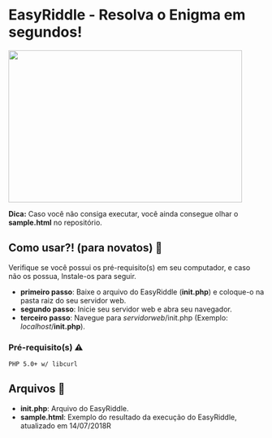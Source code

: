 # EasyRiddle - Resolva o Enigma em segundos!
<img width="460" height="300" src="https://riddlediario.com/br/Images/fundo_br.gif">

__Dica:__ Caso você não consiga executar, você ainda consegue olhar o __sample.html__ no repositório.

## Como usar?! (para novatos) 🤔

Verifique se você possui os pré-requisito(s) em seu computador, e caso não os possua, Instale-os para seguir.

* __primeiro passo__: Baixe o arquivo do EasyRiddle (__init.php__) e coloque-o na pasta raiz do seu servidor web.
* __segundo passo__: Inicie seu servidor web e abra seu navegador.
* __terceiro passo__: Navegue para  _servidorweb_/init.php (Exemplo: _localhost_/__init.php__).

### Pré-requisito(s) ⚠

```
PHP 5.0+ w/ libcurl
```

## Arquivos 📂

* __init.php__: Arquivo do EasyRiddle.
* __sample.html__: Exemplo do resultado da execução do EasyRiddle, atualizado em 14/07/2018R
